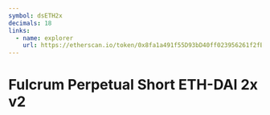 ```yaml
---
symbol: dsETH2x
decimals: 18
links:
  - name: explorer
    url: https://etherscan.io/token/0x8fa1a491f55D93bD40ff023956261f2fB5047297
---
```


# Fulcrum Perpetual Short ETH-DAI 2x v2
